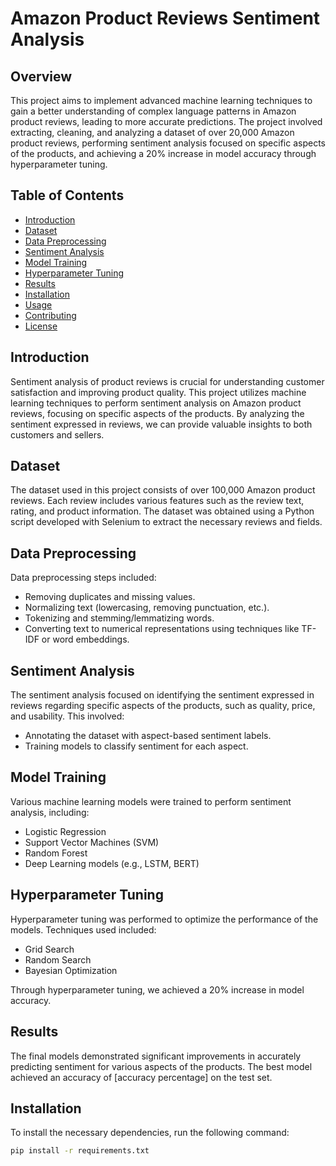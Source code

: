 # Amazon Product Reviews Sentiment Analysis

## Overview
This project aims to implement advanced machine learning techniques to gain a better understanding of complex language patterns in Amazon product reviews, leading to more accurate predictions. The project involved extracting, cleaning, and analyzing a dataset of over 20,000 Amazon product reviews, performing sentiment analysis focused on specific aspects of the products, and achieving a 20% increase in model accuracy through hyperparameter tuning.

## Table of Contents
- [Introduction](#introduction)
- [Dataset](#dataset)
- [Data Preprocessing](#data-preprocessing)
- [Sentiment Analysis](#sentiment-analysis)
- [Model Training](#model-training)
- [Hyperparameter Tuning](#hyperparameter-tuning)
- [Results](#results)
- [Installation](#installation)
- [Usage](#usage)
- [Contributing](#contributing)
- [License](#license)

## Introduction
Sentiment analysis of product reviews is crucial for understanding customer satisfaction and improving product quality. This project utilizes machine learning techniques to perform sentiment analysis on Amazon product reviews, focusing on specific aspects of the products. By analyzing the sentiment expressed in reviews, we can provide valuable insights to both customers and sellers.

## Dataset
The dataset used in this project consists of over 100,000 Amazon product reviews. Each review includes various features such as the review text, rating, and product information. The dataset was obtained using a Python script developed with Selenium to extract the necessary reviews and fields.

## Data Preprocessing
Data preprocessing steps included:
- Removing duplicates and missing values.
- Normalizing text (lowercasing, removing punctuation, etc.).
- Tokenizing and stemming/lemmatizing words.
- Converting text to numerical representations using techniques like TF-IDF or word embeddings.

## Sentiment Analysis
The sentiment analysis focused on identifying the sentiment expressed in reviews regarding specific aspects of the products, such as quality, price, and usability. This involved:
- Annotating the dataset with aspect-based sentiment labels.
- Training models to classify sentiment for each aspect.

## Model Training
Various machine learning models were trained to perform sentiment analysis, including:
- Logistic Regression
- Support Vector Machines (SVM)
- Random Forest
- Deep Learning models (e.g., LSTM, BERT)

## Hyperparameter Tuning
Hyperparameter tuning was performed to optimize the performance of the models. Techniques used included:
- Grid Search
- Random Search
- Bayesian Optimization

Through hyperparameter tuning, we achieved a 20% increase in model accuracy.

## Results
The final models demonstrated significant improvements in accurately predicting sentiment for various aspects of the products. The best model achieved an accuracy of [accuracy percentage] on the test set.

## Installation
To install the necessary dependencies, run the following command:
```bash
pip install -r requirements.txt
